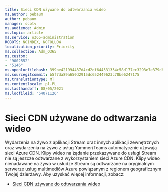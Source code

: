 ```yaml
---
title: Sieci CDN używane do odtwarzania wideo
ms.author: pebaum
author: pebaum
manager: scotv
ms.audience: Admin
ms.topic: article
ms.service: o365-administration
ROBOTS: NOINDEX, NOFOLLOW
localization_priority: Priority
ms.collection: Adm_O365
ms.custom:
- "9002552"
- "5146"
ms.openlocfilehash: 399be421994437d4cd2df644531334c58d177ec3293e7e379d84cd8326823a63
ms.sourcegitcommit: b5f7da89a650d2915dc652449623c78be6247175
ms.translationtype: MT
ms.contentlocale: pl-PL
ms.lasthandoff: 08/05/2021
ms.locfileid: "54071126"
---
```

# <a name="cdn-used-for-video-playback"></a>Sieci CDN używane do odtwarzania wideo

Wydarzenia na żywo z aplikacji Stream oraz innych aplikacji zewnętrznych oraz wydarzenia na żywo z usług Yammer/Teams automatycznie używają sieci Azure CDN. Klipy wideo na żądanie przekazywane do usługi Stream nie są jeszcze odtwarzane z wykorzystaniem sieci Azure CDN. Klipy wideo nienadawane na żywo w usłudze Stream są odtwarzane na oryginalnym serwerze usług multimediów Azure powiązanym z regionem geograficznym Twojej dzierżawy. Aby uzyskać więcej informacji, zobacz:

- [Sieci CDN używane do odtwarzania wideo](https://docs.microsoft.com/stream/network-overview#cdn-used-for-video-playback)
